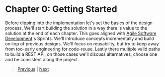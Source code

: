 # Chapter 0: Getting Started

Before dipping into the implementation let's set the basics of the design process. We'll start building the solution in a way there is value to the solution at the end of each chapter. This goes aligned with [Agile Software Development]'s Sprints. We'll introduce concepts incrementally and build on-top of previous designs. We'll focus on reusability, but try to keep away from too-early engineering for code-reuse. Lastly there multiple valid paths to build a REST API, on those cases we'll discuss alternatives, choose one and be consistent along the project.

[Agile Software Development]: https://en.wikipedia.org/wiki/Agile_software_development

> [Previous] | [Next]

[Previous]: ../README.md
[Next]: 01.bootstrapping.md
